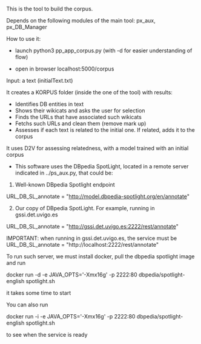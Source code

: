 This is the tool to build the corpus.

Depends on the following modules of the main tool: px_aux, px_DB_Manager

How to use it:

- launch python3 pp_app_corpus.py   (with -d for easier understanding of flow)

- open in browser localhost:5000/corpus

Input: a text  (initialText.txt)

It creates a KORPUS folder (inside the one of the tool) with results:
- Identifies DB entities in text
- Shows their wikicats and asks the user for selection
- Finds the URLs that have associated such wikicats
- Fetchs such URLs and clean them (remove mark up)
- Assesses if each text is related to the initial one. If related, adds it to the corpus

It uses D2V for assessing relatedness, with a model trained with an initial corpus


- This software uses the DBpedia SpotLight, located in a remote server indicated in ../ps_aux.py, that could be:

1. Well-known DBpedia Spotlight endpoint

URL_DB_SL_annotate = "http://model.dbpedia-spotlight.org/en/annotate"

2. Our copy of DBpedia SpotLight. For example, running in gssi.det.uvigo.es

URL_DB_SL_annotate = "http://gssi.det.uvigo.es:2222/rest/annotate"

IMPORTANT: when running in gssi.det.uvigo.es, the service must be
URL_DB_SL_annotate = "http://localhost:2222/rest/annotate"


To run such server, we must install docker, pull the dbpedia spotlight image and run

docker run -d -e JAVA_OPTS='-Xmx16g' -p 2222:80 dbpedia/spotlight-english spotlight.sh

it takes some time to start

You can also run 

docker run -i -e JAVA_OPTS='-Xmx16g' -p 2222:80 dbpedia/spotlight-english spotlight.sh

to see when the service is ready